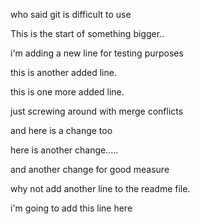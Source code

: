 who said git is difficult to use

This is the start of something bigger..

i'm adding a new line for testing purposes

this is another added line.

this is one more added line.

just screwing around with merge conflicts

and here is a  change too

here is another change.....

and another change for good measure

why not add another line to the readme file.

i'm going to add this line here
